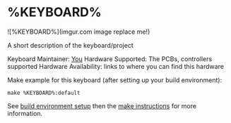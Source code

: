 # %KEYBOARD%

![%KEYBOARD%](imgur.com image replace me!)

A short description of the keyboard/project

Keyboard Maintainer: [You](https://github.com/yourusername)
Hardware Supported: The PCBs, controllers supported
Hardware Availability: links to where you can find this hardware

Make example for this keyboard (after setting up your build environment):

    make %KEYBOARD%:default

See [build environment setup](https://docs.qmk.fm/build_environment_setup.html) then the [make instructions](https://docs.qmk.fm/make_instructions.html) for more information.